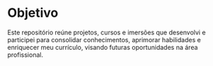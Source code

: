 # Objetivo
Este repositório reúne projetos, cursos e imersões que desenvolvi e participei para consolidar conhecimentos, aprimorar habilidades e enriquecer meu currículo, visando futuras oportunidades na área profissional.

